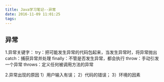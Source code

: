 ```yaml
---
title: Java学习笔记--异常
date: 2016-11-09 11:01:25
tags:
---
```

## 异常
1.异常关键字：
try：把可能发生异常的代码包起来，当发生异常时，将异常抛出
catch：捕获异常并处理
finally：不管是否发生异常，都会执行
throw：手动引发一个异常 
throws：定义任何被调用方法的异常

2.异常出现的原因
1）用户输入有误；
2）代码的错误；
3）环境的因素

